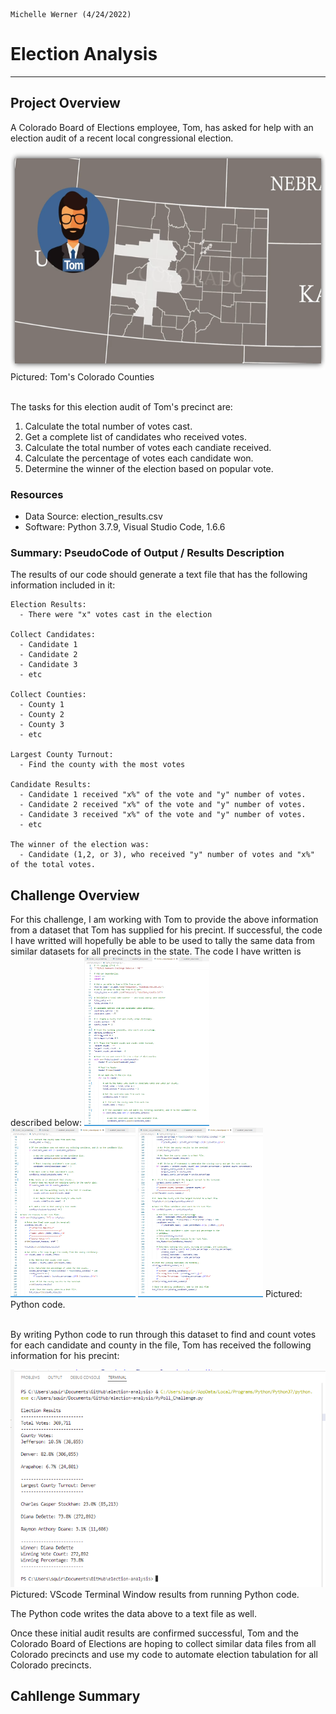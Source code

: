                                                                                            Michelle Werner (4/24/2022)
# Election Analysis
---

## Project Overview

A Colorado Board of Elections employee, Tom, has asked for help with an election audit of a recent local congressional election.

<!--![Tom Colorado](summary_assets/TomColorado.png)-->
<img src="https://github.com/miwermi/election-analysis/blob/main/summary_assets/TomColorado.png" width="600" height="348" alt ="graphic: Tom's Colorado Counties">
Pictured: Tom's Colorado Counties
<br /><br />

The tasks for this election audit of Tom's precinct are:

1. Calculate the total number of votes cast.
2. Get a complete list of candidates who received votes.
3. Calculate the total number of votes each candiate received.
4. Calculate the percentage of votes each candidate won.
5. Determine the winner of the election based on popular vote.

### Resources
* Data Source: election_results.csv
* Software: Python 3.7.9, Visual Studio Code, 1.6.6

### Summary: PseudoCode of Output / Results Description
The results of our code should generate a text file that has the following information included in it:

    Election Results:
      - There were "x" votes cast in the election

    Collect Candidates:
      - Candidate 1
      - Candidate 2
      - Candidate 3
      - etc

    Collect Counties:
      - County 1
      - County 2
      - County 3
      - etc

    Largest County Turnout:
      - Find the county with the most votes

    Candidate Results:
      - Candidate 1 received "x%" of the vote and "y" number of votes.
      - Candidate 2 received "x%" of the vote and "y" number of votes.
      - Candidate 3 received "x%" of the vote and "y" number of votes.
      - etc

    The winner of the election was:
      - Candidate (1,2, or 3), who received "y" number of votes and "x%" of the total votes.

## Challenge Overview
For this challenge, I am working with Tom to provide the above information from a dataset that Tom has supplied for his precint. If successful, the code I have writted will hopefully be able to be used to tally the same data from similar datasets for all precincts in the state.  The code I have written is described below:
<img src="https://github.com/miwermi/election-analysis/blob/main/summary_assets/code1.png" width="200" height="271" alt ="graphic: code (1)">
<img src="https://github.com/miwermi/election-analysis/blob/main/summary_assets/code2.png" width="200" height="271" alt ="graphic: code (2)">
<img src="https://github.com/miwermi/election-analysis/blob/main/summary_assets/code3.png" width="200" height="271" alt ="graphic: code (3)">
Pictured: Python code.
<br /><br />





By writing Python code to run through this dataset to find and count votes for each candidate and county in the file, Tom has received the following information for his precint:

![VSterminal Output](summary_assets/VSterminal.png)
Pictured: VScode Terminal Window results from running Python code.

The Python code writes the data above to a text file as well.

Once these initial audit results are confirmed successful, Tom and the Colorado Board of Elections are hoping to collect similar data files from all Colorado precincts and use my code to automate election tabulation for all Colorado precincts.  


## Cahllenge Summary
